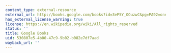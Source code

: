 ```yaml
---
content_type: external-resource
external_url: http://books.google.com/books?id=3eP5Y_OOuzwC&pg=PA92=onepage
has_external_license_warning: true
license: https://en.wikipedia.org/wiki/All_rights_reserved
status: ''
title: Google Books
uid: 530807e5-4b00-47c9-9b02-b082e7df7aad
wayback_url: ''
---
```

